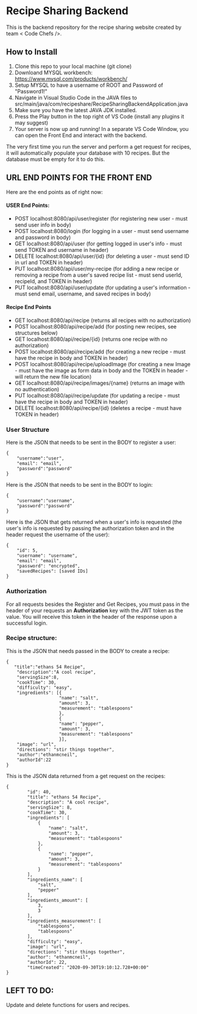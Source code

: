 # Recipe Sharing Backend
This is the backend repository for the recipe sharing website created by team < Code Chefs />.

## How to Install
1. Clone this repo to your local machine (git clone)
2. Downloand MYSQL workbench: https://www.mysql.com/products/workbench/
3. Setup MYSQL to have a username of ROOT and Password of "Password1!"
4. Navigate in Visual Studio Code in the JAVA files to src/main/java/com/recipeshare/RecipeSharingBackendApplication.java
5. Make sure you have the latest JAVA JDK installed.
6. Press the Play button in the top right of VS Code (install any plugins it may suggest)
7. Your server is now up and running! In a separate VS Code Window, you can open the Front End and interact with the backend.

The very first time you run the server and perform a get request for recipes, it will automatically populate your database with 10 recipes. But the database must be empty for it to do this.

## URL END POINTS FOR THE FRONT END
Here are the end points as of right now:

#### USER End Points:
- POST localhost:8080/api/user/register (for registering new user - must send user info in body)
- POST localhost:8080/login (for logging in a user - must send username and password in body)
- GET localhost:8080/api/user (for getting logged in user's info - must send TOKEN and username in header)
- DELETE localhost:8080/api/user/{id} (for deleting a user - must send ID in url and TOKEN in header)
- PUT localhost:8080/api/user/my-recipe (for adding a new recipe or removing a recipe from a user's saved recipe list - must send userId, recipeId, and TOKEN in header)
- PUT localhost:8080/api/user/update (for updating a user's information - must send email, username, and saved recipes in body)

#### Recipe End Points
- GET localhost:8080/api/recipe (returns all recipes with no authorization)
- POST localhost:8080/api/recipe/add (for posting new recipes, see structures below)
- GET localhost:8080/api/recipe/{id} (returns one recipe with no authorization)
- POST localhost:8080/api/recipe/add (for creating a new recipe - must have the recipe in body and TOKEN in header)
- POST localhost:8080/api/recipe/uploadImage (for creating a new Image - must have the image as form data in body and the TOKEN in header - will return the new file location)
- GET localhost:8080/api/recipe/images/{name} (returns an image with no authentication)
- PUT localhost:8080/api/recipe/update (for updating a recipe - must have the recipe in body and TOKEN in header)
- DELETE localhost:8080/api/recipe/{id} (deletes a recipe - must have TOKEN in header)



### User Structure
Here is the JSON that needs to be sent in the BODY to register a user:
```
{
    "username":"user",
    "email": "email",
    "password":"password"
}
```
Here is the JSON that needs to be sent in the BODY to login:
```
{
    "username":"username",
    "password":"password"
}
```
Here is the JSON that gets returned when a user's info is requested (the user's info is requested by passing the authorization token and in the header request the username of the user):
```
{
    "id": 5,
    "username": "username",
    "email": "email",
    "password": "encrypted",
    "savedRecipes": [saved IDs]
}
```

### Authorization
For all requests besides the Register and Get Recipes, you must pass in the header of your requests an **Authorization** key with the JWT token as the value. You will receive this token in the header of the response upon a successful login.

### Recipe structure:
This is the JSON that needs passed in the BODY to create a recipe:
```
{
   "title":"ethans 54 Recipe",
    "description":"A cool recipe",
    "servingSize":8,
    "cookTime": 30,
	"difficulty": "easy",
    "ingredients": [{
                    "name": "salt",
                    "amount": 3,
                    "measurement": "tablespoons"
                    },
                    {
                    "name": "pepper",
                    "amount": 3,
                    "measurement": "tablespoons"
                    }],
	"image": "url",
	"directions": "stir things together",
	"author":"ethanmcneil",
	"authorId":22
}
```

This is the JSON data returned from a get request on the recipes:
```
{
        "id": 40,
        "title": "ethans 54 Recipe",
        "description": "A cool recipe",
        "servingSize": 8,
        "cookTime": 30,
        "ingredients": [
            {
                "name": "salt",
                "amount": 3,
                "measurement": "tablespoons"
            },
            {
                "name": "pepper",
                "amount": 3,
                "measurement": "tablespoons"
            }
        ],
        "ingredients_name": [
            "salt",
            "pepper"
        ],
        "ingredients_amount": [
            3,
            3
        ],
        "ingredients_measurement": [
            "tablespoons",
            "tablespoons"
        ],
        "difficulty": "easy",
        "image": "url",
        "directions": "stir things together",
        "author": "ethanmcneil",
        "authorId": 22,
        "timeCreated": "2020-09-30T19:10:12.728+00:00"
}
```

## LEFT TO DO:
Update and delete functions for users and recipes.
